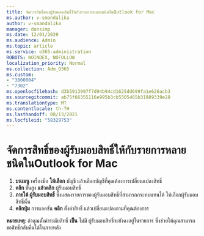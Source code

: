 ```yaml
---
title: จัดการสิทธิ์ของผู้รับมอบสิทธิ์ให้กับรายการหลายชนิดในOutlook for Mac
ms.author: v-smandalika
author: v-smandalika
manager: dansimp
ms.date: 12/01/2020
ms.audience: Admin
ms.topic: article
ms.service: o365-administration
ROBOTS: NOINDEX, NOFOLLOW
localization_priority: Normal
ms.collection: Adm_O365
ms.custom:
- "3800004"
- "7302"
ms.openlocfilehash: d3b5913997f7d94b94cd1625dd699fa1e626acb3
ms.sourcegitcommit: ab75f66355116e995b3cb5505465b31989339e28
ms.translationtype: MT
ms.contentlocale: th-TH
ms.lasthandoff: 08/13/2021
ms.locfileid: "58329753"
---
```

# <a name="manage-delegate-permissions-for-multiple-item-types-in-outlook-for-mac"></a>จัดการสิทธิ์ของผู้รับมอบสิทธิ์ให้กับรายการหลายชนิดในOutlook for Mac

1. **บนเมนู** เครื่องมือ **ให้เลือก** บัญชี แล้วเลือกบัญชีที่คุณต้องการเปลี่ยนแปลงสิทธิ์
2. **คลิก** ขั้นสูง **แล้วคลิก** ผู้รับมอบสิทธิ์
3. **ภายใต้ ผู้รับมอบสิทธิ์** ซึ่งแสดงรายการของผู้รับมอบสิทธิ์ที่สามารถกระทบแทนได้ ให้เลือกผู้รับมอบสิทธิ์นั้น
4. **คลิกปุ่ม** การแอคชัน **คลิก** ตั้งค่าสิทธิ์ แล้วเปลี่ยนแปลงตามที่คุณต้องการ

**หมายเหตุ**: ถ้าคุณตั้งค่าระดับสิทธิ์ **เป็น** ไม่มี ผู้รับมอบสิทธิ์จะยังคงอยู่ในรายการ ซึ่งช่วยให้คุณสามารถขอสิทธิ์กลับคืนได้ในภายหลัง
